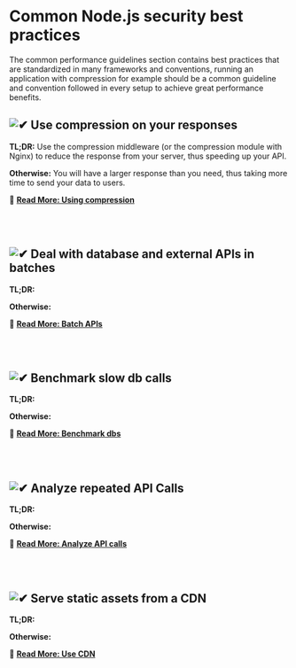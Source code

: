 [✔]: ../../assets/images/checkbox-small-blue.png

# Common Node.js security best practices

The common performance guidelines section contains best practices that are standardized in many frameworks and conventions, running an application with compression for example should be a common guideline and convention followed in every setup to achieve great performance benefits.

## ![✔] Use compression on your responses

**TL;DR:** Use the compression middleware (or the compression module with Nginx) to reduce the response from your server, thus speeding up your API.

**Otherwise:** You will have a larger response than you need, thus taking more time to send your data to users. 

🔗 [**Read More: Using compression**](/sections/performance/compression.md)

<br/><br/>


## ![✔] Deal with database and external APIs in batches

**TL;DR:** 

**Otherwise:** 

🔗 [**Read More: Batch APIs**](/sections/performance/batch-apis.md)

<br/><br/>


## ![✔] Benchmark slow db calls

**TL;DR:** 

**Otherwise:** 

🔗 [**Read More: Benchmark dbs**](/sections/performance/benchmark-dbs.md)

<br/><br/>

## ![✔] Analyze repeated API Calls

**TL;DR:** 

**Otherwise:** 

🔗 [**Read More: Analyze API calls**](/sections/performance/analyze-api-calls.md)

<br/><br/>

## ![✔] Serve static assets from a CDN

**TL;DR:** 

**Otherwise:** 

🔗 [**Read More: Use CDN**](/sections/performance/use-cdn.md)

<br/><br/>

